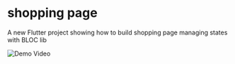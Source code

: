 # shopping page

A new Flutter project showing how to build shopping page managing states with BLOC lib

![Demo Video](https://github.com/Ramy888/shoppingpage/blob/main/shoppingapp.gif)
